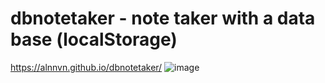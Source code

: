 # dbnotetaker -  note taker with a data base (localStorage)
https://alnnvn.github.io/dbnotetaker/
![image](https://user-images.githubusercontent.com/108158031/176036473-860a6b37-860f-4c8c-9202-cf9be6ef071a.png)
